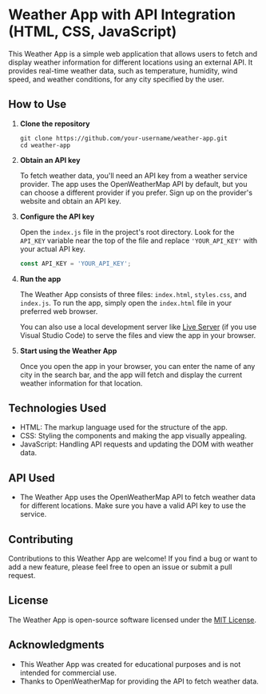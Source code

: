 # Weather App with API Integration (HTML, CSS, JavaScript)

This Weather App is a simple web application that allows users to fetch and display weather information for different locations using an external API. It provides real-time weather data, such as temperature, humidity, wind speed, and weather conditions, for any city specified by the user.

## How to Use

1. **Clone the repository**

   ```
   git clone https://github.com/your-username/weather-app.git
   cd weather-app
   ```

2. **Obtain an API key**

   To fetch weather data, you'll need an API key from a weather service provider. The app uses the OpenWeatherMap API by default, but you can choose a different provider if you prefer. Sign up on the provider's website and obtain an API key.

3. **Configure the API key**

   Open the `index.js` file in the project's root directory. Look for the `API_KEY` variable near the top of the file and replace `'YOUR_API_KEY'` with your actual API key.

   ```javascript
   const API_KEY = 'YOUR_API_KEY';
   ```

4. **Run the app**

   The Weather App consists of three files: `index.html`, `styles.css`, and `index.js`. To run the app, simply open the `index.html` file in your preferred web browser.

   You can also use a local development server like [Live Server](https://marketplace.visualstudio.com/items?itemName=ritwickdey.LiveServer) (if you use Visual Studio Code) to serve the files and view the app in your browser.

5. **Start using the Weather App**

   Once you open the app in your browser, you can enter the name of any city in the search bar, and the app will fetch and display the current weather information for that location.

## Technologies Used

- HTML: The markup language used for the structure of the app.
- CSS: Styling the components and making the app visually appealing.
- JavaScript: Handling API requests and updating the DOM with weather data.

## API Used

- The Weather App uses the OpenWeatherMap API to fetch weather data for different locations. Make sure you have a valid API key to use the service.

## Contributing

Contributions to this Weather App are welcome! If you find a bug or want to add a new feature, please feel free to open an issue or submit a pull request.

## License

The Weather App is open-source software licensed under the [MIT License](LICENSE).

## Acknowledgments

- This Weather App was created for educational purposes and is not intended for commercial use.
- Thanks to OpenWeatherMap for providing the API to fetch weather data.
